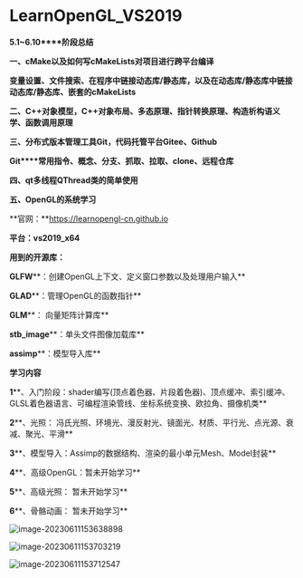 # LearnOpenGL_VS2019



**5.1~6.10****阶段总结**

 

**一、****cMake****以及如何写cMakeLists对项目进行跨平台编译**

**变量设置、文件搜索、在程序中链接动态库/静态库，以及在动态库/静态库中链接动态库/静态库、嵌套的cMakeLists**

**二、C++对象模型，C++对象布局、多态原理、指针转换原理、构造析构语义学、函数调用原理**

**三、分布式版本管理工具Git，代码托管平台Gitee、Github**

  **Git****常用指令、概念、分支、抓取、拉取、clone、远程仓库**

**四、qt多线程QThread类的简单使用**

 

**五、OpenGL的系统学习**

**官网：**https://learnopengl-cn.github.io

**平台：vs2019_x64**

**用到的开源库：**

**GLFW****：创建OpenGL上下文、定义窗口参数以及处理用户输入**

**GLAD****：管理OpenGL的函数指针**

**GLM****： 向量矩阵计算库**

**stb_image****：单头文件图像加载库**

**assimp****：模型导入库**



**学习内容**

**1****、入门阶段：shader编写(顶点着色器、片段着色器)、顶点缓冲、索引缓冲、GLSL着色器语言、可编程渲染管线、坐标系统变换、欧拉角、摄像机类**

**2****、光照：   冯氏光照、环境光、漫反射光、镜面光、材质、平行光、点光源、衰减、聚光、平滑**

**3****、模型导入：Assimp的数据结构、渲染的最小单元Mesh、Model封装**

 

**4****、高级OpenGL：暂未开始学习**

**5****、高级光照：   暂未开始学习**

**6****、骨骼动画：   暂未开始学习**

![image-20230611153638898](C:\Users\LGQ\AppData\Roaming\Typora\typora-user-images\image-20230611153638898.png)



![image-20230611153703219](C:\Users\LGQ\AppData\Roaming\Typora\typora-user-images\image-20230611153703219.png)

![image-20230611153712547](C:\Users\LGQ\AppData\Roaming\Typora\typora-user-images\image-20230611153712547.png)

